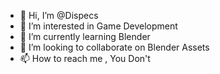 - 👋 Hi, I’m @Dispecs
- 👀 I’m interested in Game Development
- 🌱 I’m currently learning Blender
- 💞️ I’m looking to collaborate on Blender Assets
- 📫 How to reach me , You Don't

<!---
Dispecs/Dispecs is a ✨ special ✨ repository because its `README.md` (this file) appears on your GitHub profile.
You can click the Preview link to take a look at your changes.
--->
